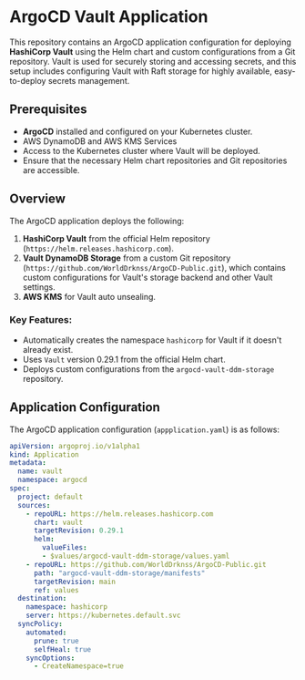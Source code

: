 # ArgoCD Vault Application

This repository contains an ArgoCD application configuration for deploying **HashiCorp Vault** using the Helm chart and custom configurations from a Git repository. Vault is used for securely storing and accessing secrets, and this setup includes configuring Vault with Raft storage for highly available, easy-to-deploy secrets management.

## Prerequisites

- **ArgoCD** installed and configured on your Kubernetes cluster.
- AWS DynamoDB and AWS KMS Services
- Access to the Kubernetes cluster where Vault will be deployed.
- Ensure that the necessary Helm chart repositories and Git repositories are accessible.

## Overview

The ArgoCD application deploys the following:

1. **HashiCorp Vault** from the official Helm repository (`https://helm.releases.hashicorp.com`).
2. **Vault DynamoDB Storage** from a custom Git repository (`https://github.com/WorldDrknss/ArgoCD-Public.git`), which contains custom configurations for Vault's storage backend and other Vault settings.
3. **AWS KMS** for Vault auto unsealing.

### Key Features:
- Automatically creates the namespace `hashicorp` for Vault if it doesn't already exist.
- Uses `Vault` version 0.29.1 from the official Helm chart.
- Deploys custom configurations from the `argocd-vault-ddm-storage` repository.

## Application Configuration

The ArgoCD application configuration (`appplication.yaml`) is as follows:

```yaml
apiVersion: argoproj.io/v1alpha1
kind: Application
metadata:
  name: vault
  namespace: argocd
spec:
  project: default
  sources:
    - repoURL: https://helm.releases.hashicorp.com
      chart: vault
      targetRevision: 0.29.1
      helm:
        valueFiles:
        - $values/argocd-vault-ddm-storage/values.yaml
    - repoURL: https://github.com/WorldDrknss/ArgoCD-Public.git
      path: "argocd-vault-ddm-storage/manifests"
      targetRevision: main
      ref: values
  destination:
    namespace: hashicorp
    server: https://kubernetes.default.svc
  syncPolicy:
    automated:
      prune: true
      selfHeal: true
    syncOptions:
      - CreateNamespace=true
